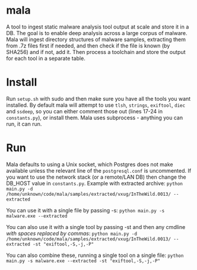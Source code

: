 # mala
A tool to ingest static malware analysis tool output at scale and store it in a DB. The goal is to enable deep analysis across a large corpus of malware.
Mala will ingest directory structures of malware samples, extracting them from .7z files first if needed, and then check if the file is known (by SHA256) and if not, add it. Then process a toolchain and store the output for each tool in a separate table.

# Install
Run `setup.sh` with sudo and then make sure you have all the tools you want installed.
By default mala will attempt to use `tlsh`, `strings`, `exiftool`, `diec` and `ssdeep`, so you can either comment those out (lines 17-24 in `constants.py`), or install them.
Mala uses subprocess - anything you can run, it can run.

# Run
Mala defaults to using a Unix socket, which Postgres does not make available unless the relevant line of the `postgresql.conf` is uncommented. If you want to use the network stack (or a remote/LAN DB) then change the DB_HOST value in `constants.py`.
Example with extracted archive:
`python main.py -d /home/unknown/code/mala/samples/extracted/vxug/InTheWild.0013/ --extracted`

You can use it with a single file by passing -s:
`python main.py -s malware.exe --extracted`

You can also use it with a single tool by passing -st and then any cmdline *with spaces replaced by commas*:
`python main.py -d /home/unknown/code/mala/samples/extracted/vxug/InTheWild.0013/ --extracted -st "exiftool,-S,-j,-P"`

You can also combine these, running a single tool on a single file:
`python main.py -s malware.exe --extracted -st "exiftool,-S,-j,-P"`

